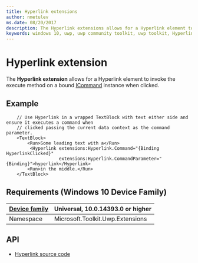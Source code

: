 ```yaml
---
title: Hyperlink extensions
author: nmetulev
ms.date: 08/20/2017
description: The Hyperlink extensions allows for a Hyperlink element to invoke the execute method on a bound ICommand instance when clicked.
keywords: windows 10, uwp, uwp community toolkit, uwp toolkit, Hyperlink, extensions
---
```


# Hyperlink extension

The **Hyperlink extension** allows for a Hyperlink element to invoke the execute method on a bound [ICommand](https://msdn.microsoft.com/library/system.windows.input.icommand.aspx) instance when clicked.

## Example

```xaml
	// Use Hyperlink in a wrapped TextBlock with text either side and ensure it executes a command when
	// clicked passing the current data context as the command parameter.
	<TextBlock>
	    <Run>Some leading text with a</Run>
	     <Hyperlink extensions:Hyperlink.Command="{Binding HyperlinkClicked}"
			        extensions:Hyperlink.CommandParameter="{Binding}">hyperlink</Hyperlink>
	    <Run>in the middle.</Run>
	</TextBlock>
```

## Requirements (Windows 10 Device Family)

| [Device family](https://go.microsoft.com/fwlink/p/?LinkID=526370) | Universal, 10.0.14393.0 or higher |
| --- | --- |
| Namespace | Microsoft.Toolkit.Uwp.Extensions |

## API

* [Hyperlink source code](https://github.com/Microsoft/UWPCommunityToolkit/blob/master/Microsoft.Toolkit.Uwp.UI/Extensions/Hyperlink)

